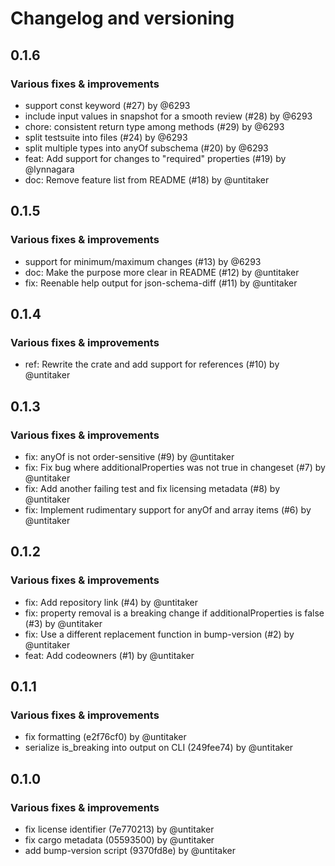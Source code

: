 # Changelog and versioning
## 0.1.6

### Various fixes & improvements

- support const keyword (#27) by @6293
- include input values in snapshot for a smooth review (#28) by @6293
- chore: consistent return type among methods (#29) by @6293
- split testsuite into files (#24) by @6293
- split multiple types into anyOf subschema (#20) by @6293
- feat: Add support for changes to "required" properties (#19) by @lynnagara
- doc: Remove feature list from README (#18) by @untitaker

## 0.1.5

### Various fixes & improvements

- support for minimum/maximum changes (#13) by @6293
- doc: Make the purpose more clear in README (#12) by @untitaker
- fix: Reenable help output for json-schema-diff (#11) by @untitaker

## 0.1.4

### Various fixes & improvements

- ref: Rewrite the crate and add support for references (#10) by @untitaker

## 0.1.3

### Various fixes & improvements

- fix: anyOf is not order-sensitive (#9) by @untitaker
- fix: Fix bug where additionalProperties was not true in changeset (#7) by @untitaker
- fix: Add another failing test and fix licensing metadata (#8) by @untitaker
- fix: Implement rudimentary support for anyOf and array items (#6) by @untitaker

## 0.1.2

### Various fixes & improvements

- fix: Add repository link (#4) by @untitaker
- fix: property removal is a breaking change if additionalProperties is false (#3) by @untitaker
- fix: Use a different replacement function in bump-version (#2) by @untitaker
- feat: Add codeowners (#1) by @untitaker

## 0.1.1

### Various fixes & improvements

- fix formatting (e2f76cf0) by @untitaker
- serialize is_breaking into output on CLI (249fee74) by @untitaker

## 0.1.0

### Various fixes & improvements

- fix license identifier (7e770213) by @untitaker
- fix cargo metadata (05593500) by @untitaker
- add bump-version script (9370fd8e) by @untitaker

